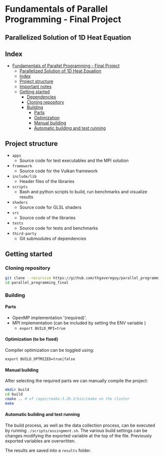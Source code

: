 # Fundamentals of Parallel Programming - Final Project

## Parallelized Solution of 1D Heat Equation
## Index

<!--toc:start-->
- [Fundamentals of Parallel Programming - Final Project](#fundamentals-of-parallel-programming-final-project)
  - [Parallelized Solution of 1D Heat Equation](#parallelized-solution-of-1d-heat-equation)
  - [Index](#index)
  - [Project structure](#project-structure)
  - [Important notes](#important-notes)
  - [Getting started](#getting-started)
    - [Dependencies](#dependencies)
    - [Cloning repository](#cloning-repository)
    - [Building](#building)
      - [Parts](#parts)
      - [Optimization](#optimization)
      - [Manual building](#manual-building)
      - [Automatic building and test running](#automatic-building-and-test-running)
<!--toc:end-->

## Project structure

- `apps`
    - Source code for test executables and the MPI solution
- `framework`
    - Source code for the Vulkan framework
- `include/lib`
    - Header files of the libraries
- `scripts`
    - Bash and python scripts to build, run benchmarks and visualize results
- `shaders`
    - Source code for GLSL shaders
- `src`
    - Source code of the libraries
- `tests`
    - Source code for tests and benchmarks
- `third-party`
    - Git submodules of dependencies

## Getting started

### Cloning repository

```sh
git clone --recursive https://github.com/thgavereguy/parallel_programming_final
cd parallel_programming_final
```

### Building 

#### Parts
- OpenMP implementation '(required)'.
- MPI implementation (can be included by setting the ENV variable )
    - `export BUILD_MPI=true`

#### Optimization (to be fixed)

Compiler optimization can be toggled using:
```
export BUILD_OPTMIZED=true|false
```

#### Manual building

After selecting the required parts we can manually compile the project:


```sh
mkdir build
cd build
cmake .. # of /apps/cmake-3.20.3/bin/cmake on the cluster
make 
```

#### Automatic building and test running

The build process, as well as the data collection process, can be executed by running `./scripts/assingment.sh`.
The various build settings can be changes modifying the exported variable at the top of the file. Previously exported variables are overwritten.

The results are saved into a `results` folder.

